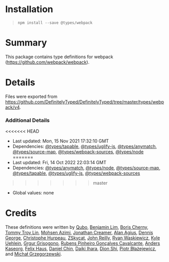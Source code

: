 # Installation
> `npm install --save @types/webpack`

# Summary
This package contains type definitions for webpack (https://github.com/webpack/webpack).

# Details
Files were exported from https://github.com/DefinitelyTyped/DefinitelyTyped/tree/master/types/webpack/v4.

### Additional Details
<<<<<<< HEAD
 * Last updated: Mon, 15 Nov 2021 17:32:10 GMT
 * Dependencies: [@types/tapable](https://npmjs.com/package/@types/tapable), [@types/uglify-js](https://npmjs.com/package/@types/uglify-js), [@types/anymatch](https://npmjs.com/package/@types/anymatch), [@types/source-map](https://npmjs.com/package/@types/source-map), [@types/webpack-sources](https://npmjs.com/package/@types/webpack-sources), [@types/node](https://npmjs.com/package/@types/node)
=======
 * Last updated: Fri, 14 Oct 2022 22:03:14 GMT
 * Dependencies: [@types/anymatch](https://npmjs.com/package/@types/anymatch), [@types/node](https://npmjs.com/package/@types/node), [@types/source-map](https://npmjs.com/package/@types/source-map), [@types/tapable](https://npmjs.com/package/@types/tapable), [@types/uglify-js](https://npmjs.com/package/@types/uglify-js), [@types/webpack-sources](https://npmjs.com/package/@types/webpack-sources)
>>>>>>> master
 * Global values: none

# Credits
These definitions were written by [Qubo](https://github.com/tkqubo), [Benjamin Lim](https://github.com/bumbleblym), [Boris Cherny](https://github.com/bcherny), [Tommy Troy Lin](https://github.com/tommytroylin), [Mohsen Azimi](https://github.com/mohsen1), [Jonathan Creamer](https://github.com/jcreamer898), [Alan Agius](https://github.com/alan-agius4), [Dennis George](https://github.com/dennispg), [Christophe Hurpeau](https://github.com/christophehurpeau), [ZSkycat](https://github.com/ZSkycat), [John Reilly](https://github.com/johnnyreilly), [Ryan Waskiewicz](https://github.com/rwaskiewicz), [Kyle Uehlein](https://github.com/kuehlein), [Grgur Grisogono](https://github.com/grgur), [Rubens Pinheiro Gonçalves Cavalcante](https://github.com/rubenspgcavalcante), [Anders Kaseorg](https://github.com/andersk), [Felix Haus](https://github.com/ofhouse), [Daniel Chin](https://github.com/danielthank), [Daiki Ihara](https://github.com/sasurau4), [Dion Shi](https://github.com/dionshihk), [Piotr Błażejewicz](https://github.com/peterblazejewicz), and [Michał Grzegorzewski](https://github.com/spamshaker).
